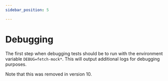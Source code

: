 ```yaml
---
sidebar_position: 5

---
```

# Debugging


The first step when debugging tests should be to run with the environment variable `DEBUG=fetch-mock*`. This will output additional logs for debugging purposes.

Note that this was removed in version 10.
